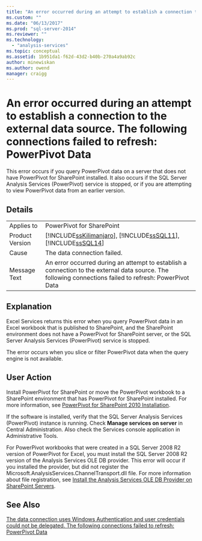 ```yaml
---
title: "An error occurred during an attempt to establish a connection to the external data source. The following connections failed to refresh: PowerPivot Data | Microsoft Docs"
ms.custom: ""
ms.date: "06/13/2017"
ms.prod: "sql-server-2014"
ms.reviewer: ""
ms.technology: 
  - "analysis-services"
ms.topic: conceptual
ms.assetid: 1b951da1-f62d-43d2-b40b-270a4a9ab92c
author: minewiskan
ms.author: owend
manager: craigg
---
```

# An error occurred during an attempt to establish a connection to the external data source. The following connections failed to refresh: PowerPivot Data
  This error occurs if you query PowerPivot data on a server that does not have PowerPivot for SharePoint installed. It also occurs if the SQL Server Analysis Services (PowerPivot) service is stopped, or if you are attempting to view PowerPivot data from an earlier version.  
  
## Details  
  
|||  
|-|-|  
|Applies to|PowerPivot for SharePoint|  
|Product Version|[!INCLUDE[ssKilimanjaro](../../includes/sskilimanjaro-md.md)], [!INCLUDE[ssSQL11](../../includes/sssql11-md.md)], [!INCLUDE[ssSQL14](../../includes/sssql14-md.md)]|  
|Cause|The data connection failed.|  
|Message Text|An error occurred during an attempt to establish a connection to the external data source. The following connections failed to refresh: PowerPivot Data|  
  
## Explanation  
 Excel Services returns this error when you query PowerPivot data in an Excel workbook that is published to SharePoint, and the SharePoint environment does not have a PowerPivot for SharePoint server, or the SQL Server Analysis Services (PowerPivot) service is stopped.  
  
 The error occurs when you slice or filter PowerPivot data when the query engine is not available.  
  
## User Action  
 Install PowerPivot for SharePoint or move the PowerPivot workbook to a SharePoint environment that has PowerPivot for SharePoint installed. For more information, see [PowerPivot for SharePoint 2010 Installation](../../sql-server/install/powerpivot-for-sharepoint-2010-installation.md).  
  
 If the software is installed, verify that the SQL Server Analysis Services (PowerPivot) instance is running. Check **Manage services on server** in Central Administration. Also check the Services console application in Administrative Tools.  
  
 For PowerPivot workbooks that were created in a SQL Server 2008 R2 version of PowerPivot for Excel, you must install the SQL Server 2008 R2 version of the Analysis Services OLE DB provider. This error will occur if you installed the provider, but did not register the Microsoft.AnalysisServices.ChannelTransport.dll file. For more information about file registration, see [Install the Analysis Services OLE DB Provider on SharePoint Servers](../../sql-server/install/install-the-analysis-services-ole-db-provider-on-sharepoint-servers.md).  
  
## See Also  
 [The data connection uses Windows Authentication and user credentials could not be delegated. The following connections failed to refresh: PowerPivot Data](the-data-connection-user-could-not-be-delegated.md)  
  
  
